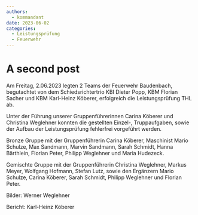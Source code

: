 ```yaml
---
authors: 
  - kommandant
date: 2023-06-02
categories:
  - Leistungsprüfung
  - Feuerwehr
---
```


# A second post

Am Freitag, 2.06.2023 legten 2 Teams der Feuerwehr Baudenbach, begutachtet von dem Schiedsrichtertrio KBI Dieter Popp, KBM Florian Sacher und KBM Karl-Heinz Köberer, erfolgreich die Leistungsprüfung THL ab.

<!-- more -->

Unter der Führung unserer Gruppenführerinnen Carina Köberer und Christina Weglehner konnten die gestellten Einzel-, Truppaufgaben, sowie der Aufbau der Leistungsprüfung fehlerfrei vorgeführt werden.

Bronze Gruppe mit der Gruppenführerin Carina Köberer, Maschinist Mario Schulze, Max Sandmann, Marvin Sandmann, Sarah Schmidt, Hanna Bärthlein, Florian Peter, Philipp Weglehner und Maria Hudezeck.

Gemischte Gruppe mit der Gruppenführerin Christina Weglehner, Markus Meyer, Wolfgang Hofmann, Stefan Lutz, sowie den Ergänzern Mario Schulze, Carina Köberer, Sarah Schmidt, Philipp Weglehner und Florian Peter.

Bilder: Werner Weglehner

Bericht: Karl-Heinz Köberer
